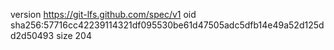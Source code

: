 version https://git-lfs.github.com/spec/v1
oid sha256:57716cc42239114321df095530be61d47505adc5dfb14e49a52d125dd2d50493
size 204
